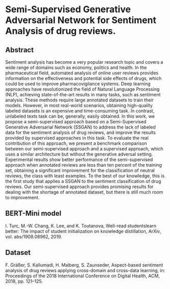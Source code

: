# Semi-Supervised Generative Adversarial Network for Sentiment Analysis of drug reviews.

## Abstract

Sentiment analysis has become a very popular research topic and covers a wide range of domains such as economy, politics and health. In the pharmaceutical field, automated analysis of online user reviews provides information on the effectiveness and potential side effects of drugs, which could be used to improve pharmacovigilance systems. Deep learning approaches have revolutionized the field of Natural Language Processing (NLP), achieving state-of-the-art results in many tasks, such as sentiment analysis.
These methods require large annotated datasets to train their models. However, in most real-world scenarios, obtaining high-quality labeled datasets is an expensive and time-consuming task. In contrast, unlabeled texts task can be, generally, easily obtained. 
In this work, we propose a semi-supervised approach based on a Semi-Supervised Generative Adversarial Network (SSGAN) to address the lack of labeled data for the sentiment analysis of drug reviews,  and improve the results provided by supervised approaches in this task.
To evaluate the real contribution of this approach, we present a benchmark comparison between our semi-supervised approach and a supervised approach, which uses a similar architecture but without the generative adversal setting. 
Experimental results show better performance of the semi-supervised approach when annotated reviews are less than ten percent of the training set, obtaining a significant improvement for the classification of neutral reviews, the class with least examples. To the best of our knowledge, this is the first study that applies a SSGAN to the sentiment classification of drug reviews.  Our semi-supervised approach provides promising results for dealing with the shortage of annotated dataset, but there is still much room to improvement.

## BERT-Mini model

I. Turc, M.-W. Chang, K. Lee, and K. Toutanova, Well-read studentslearn better: The impact of student initialization on knowledge distillation, ArXiv, vol. abs/1908.08962, 2019.
## Dataset 

F. Gräßer, S. Kallumadi, H. Malberg, S. Zaunseder, Aspect-based sentiment analysis of drug reviews applying cross-domain and cross-data learning, in: Proceedings of the 2018 International Conference on Digital Health, ACM, 2018, pp. 121–125.